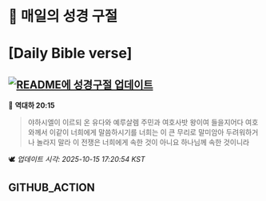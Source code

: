 # 🙏 매일의 성경 구절
# [Daily Bible verse]
## [![README에 성경구절 업데이트](https://github.com/DONGSUKA/first_test/actions/workflows/update-readme-bible.yml/badge.svg)](https://github.com/DONGSUKA/first_test/actions/workflows/update-readme-bible.yml)
<!-- START_BIBLE_VERSE -->
📖 **역대하 20:15**
> 야하시엘이 이르되 온 유다와 예루살렘 주민과 여호사밧 왕이여 들을지어다 여호와께서 이같이 너희에게 말씀하시기를 너희는 이 큰 무리로 말미암아 두려워하거나 놀라지 말라 이 전쟁은 너희에게 속한 것이 아니요 하나님께 속한 것이니라

🕊️ _업데이트 시각: 2025-10-15 17:20:54 KST_
  <!-- END_BIBLE_VERSE -->
## GITHUB_ACTION
